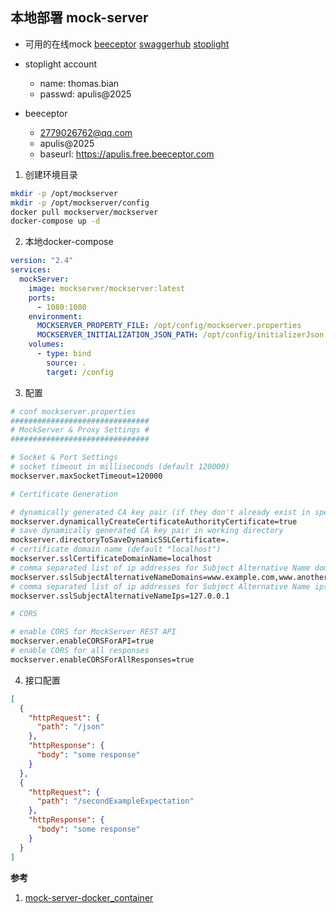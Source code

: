 本地部署 mock-server
-------------------------------------

* 可用的在线mock
[beeceptor](https://beeceptor.com/)
[swaggerhub](https://app.swaggerhub.com/apis/jamesdbloom/mock-server-openapi/5.11.x)
[stoplight](https://stoplight.io/welcome/)

* stoplight account

  + name: thomas.bian 
  + passwd: apulis@2025
* beeceptor
  + 2779026762@qq.com
  + apulis@2025
  + baseurl: https://apulis.free.beeceptor.com

1. 创建环境目录

```bash
mkdir -p /opt/mockserver
mkdir -p /opt/mockserver/config
docker pull mockserver/mockserver
docker-compose up -d
```

2. 本地docker-compose

```yaml
version: "2.4"
services:
  mockServer:
    image: mockserver/mockserver:latest
    ports:
      - 1080:1080
    environment:
      MOCKSERVER_PROPERTY_FILE: /opt/config/mockserver.properties
      MOCKSERVER_INITIALIZATION_JSON_PATH: /opt/config/initializerJson.json
    volumes:
      - type: bind
        source: .
        target: /config
```


3. 配置

```bash
# conf mockserver.properties
###############################
# MockServer & Proxy Settings #
###############################

# Socket & Port Settings
# socket timeout in milliseconds (default 120000)
mockserver.maxSocketTimeout=120000

# Certificate Generation

# dynamically generated CA key pair (if they don't already exist in specified directory)
mockserver.dynamicallyCreateCertificateAuthorityCertificate=true
# save dynamically generated CA key pair in working directory
mockserver.directoryToSaveDynamicSSLCertificate=.
# certificate domain name (default "localhost")
mockserver.sslCertificateDomainName=localhost
# comma separated list of ip addresses for Subject Alternative Name domain names (default empty list)
mockserver.sslSubjectAlternativeNameDomains=www.example.com,www.another.com
# comma separated list of ip addresses for Subject Alternative Name ips (default empty list)
mockserver.sslSubjectAlternativeNameIps=127.0.0.1

# CORS

# enable CORS for MockServer REST API
mockserver.enableCORSForAPI=true
# enable CORS for all responses
mockserver.enableCORSForAllResponses=true
```

4. 接口配置 

```json initializerJson.json
[
  {
    "httpRequest": {
      "path": "/json"
    },
    "httpResponse": {
      "body": "some response"
    }
  },
  {
    "httpRequest": {
      "path": "/secondExampleExpectation"
    },
    "httpResponse": {
      "body": "some response"
    }
  }
]
```

**参考**

1. [mock-server-docker_container](https://www.mock-server.com/mock_server/running_mock_server.html#docker_container)